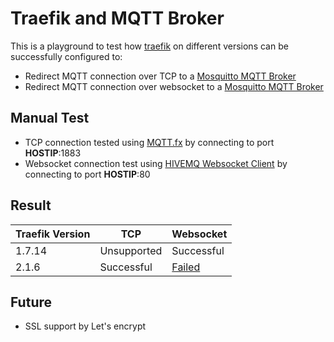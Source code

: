# Traefik and MQTT Broker

This is a playground to test how [traefik](https://containo.us/traefik/) on different versions can be successfully configured to:

- Redirect MQTT connection over TCP to a [Mosquitto MQTT Broker](https://mosquitto.org/)
- Redirect MQTT connection over websocket to a [Mosquitto MQTT Broker](https://mosquitto.org/)

## Manual Test

- TCP connection tested using [MQTT.fx](https://mqttfx.jensd.de/) by connecting to port **HOSTIP**:1883
- Websocket connection test using [HIVEMQ Websocket Client](http://www.hivemq.com/demos/websocket-client/) by connecting to port **HOSTIP**:80

## Result

| Traefik Version  | TCP | Websocket |
|------------------|-----|-----------|
| 1.7.14 | Unsupported | Successful  |
| 2.1.6  | Successful | [Failed](https://community.containo.us/t/traefik-v2-and-mqtt-broker-tcp-and-websocket-connections-error-502-bad-gateway-caused-by-eof/4865) |

## Future

- SSL support by Let's encrypt
